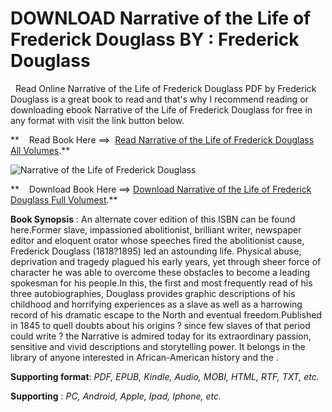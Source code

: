  **DOWNLOAD Narrative of the Life of Frederick Douglass BY : Frederick Douglass**
================================================================================

  Read Online Narrative of the Life of Frederick Douglass PDF by Frederick Douglass is a great book to read and that's why I recommend reading or downloading ebook Narrative of the Life of Frederick Douglass for free in any format with visit the link button below.

**    Read Book Here ==>  [Read Narrative of the Life of Frederick Douglass All Volumes](https://goodreadbook.site/?book=0486284999).**

![Narrative of the Life of Frederick Douglass](https://i.gr-assets.com/images/S/compressed.photo.goodreads.com/books/1328867388l/741621.jpg)

**    Download Book Here ==> [Download Narrative of the Life of Frederick Douglass Full Volumest](https://goodreadbook.site/?book=0486284999).**

**Book Synopsis** : An alternate cover edition of this ISBN can be found here.Former slave, impassioned abolitionist, brilliant writer, newspaper editor and eloquent orator whose speeches fired the abolitionist cause, Frederick Douglass (1818?1895) led an astounding life. Physical abuse, deprivation and tragedy plagued his early years, yet through sheer force of character he was able to overcome these obstacles to become a leading spokesman for his people.In this, the first and most frequently read of his three autobiographies, Douglass provides graphic descriptions of his childhood and horrifying experiences as a slave as well as a harrowing record of his dramatic escape to the North and eventual freedom.Published in 1845 to quell doubts about his origins ? since few slaves of that period could write ? the Narrative is admired today for its extraordinary passion, sensitive and vivid descriptions and storytelling power. It belongs in the library of anyone interested in African-American history and the .

**Supporting format**: _PDF, EPUB, Kindle, Audio, MOBI, HTML, RTF, TXT, etc._

**Supporting** : _PC, Android, Apple, Ipad, Iphone, etc._